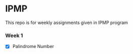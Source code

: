# IPMP
This repo is for weekly assignments given in IPMP program

### Week 1

 - [x] Palindrome Number
